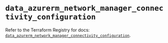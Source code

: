 # `data_azurerm_network_manager_connectivity_configuration`

Refer to the Terraform Registry for docs: [`data_azurerm_network_manager_connectivity_configuration`](https://registry.terraform.io/providers/hashicorp/azurerm/4.37.0/docs/data-sources/network_manager_connectivity_configuration).
